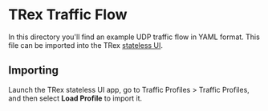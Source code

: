# TRex Traffic Flow

In this directory you'll find an example UDP traffic flow in YAML format.  This file can be imported into the TRex [stateless UI](https://github.com/cisco-system-traffic-generator/trex-stateless-gui).

## Importing

Launch the TRex stateless UI app, go to Traffic Profiles > Traffic Profiles, and then select **Load Profile** to import it.
